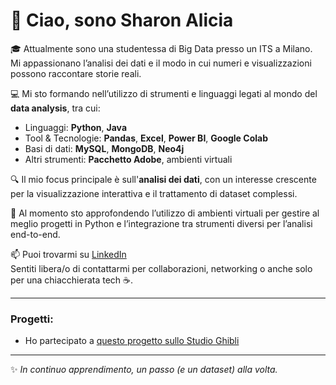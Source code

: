 # 👋 Ciao, sono Sharon Alicia

🎓 Attualmente sono una studentessa di Big Data presso un ITS a Milano.  
Mi appassionano l’analisi dei dati e il modo in cui numeri e visualizzazioni possono raccontare storie reali.

💻 Mi sto formando nell’utilizzo di strumenti e linguaggi legati al mondo del **data analysis**, tra cui:
- Linguaggi: **Python**, **Java**
- Tool & Tecnologie: **Pandas**, **Excel**, **Power BI**, **Google Colab**
- Basi di dati: **MySQL**, **MongoDB**, **Neo4j**
- Altri strumenti: **Pacchetto Adobe**, ambienti virtuali

🔍 Il mio focus principale è sull'**analisi dei dati**, con un interesse crescente per la visualizzazione interattiva e il trattamento di dataset complessi.

🌱 Al momento sto approfondendo l’utilizzo di ambienti virtuali per gestire al meglio progetti in Python e l’integrazione tra strumenti diversi per l’analisi end-to-end.

📫 Puoi trovarmi su [LinkedIn](https://www.linkedin.com/in/sharon-burgo-687646365/)  
Sentiti libera/o di contattarmi per collaborazioni, networking o anche solo per una chiacchierata tech ☕.

---

### Progetti:
- Ho partecipato a [questo progetto sullo Studio Ghibli](https://github.com/gaiacassinelli1/POWER-BI-Studio-Ghibli)
---

✨ *In continuo apprendimento, un passo (e un dataset) alla volta.*
